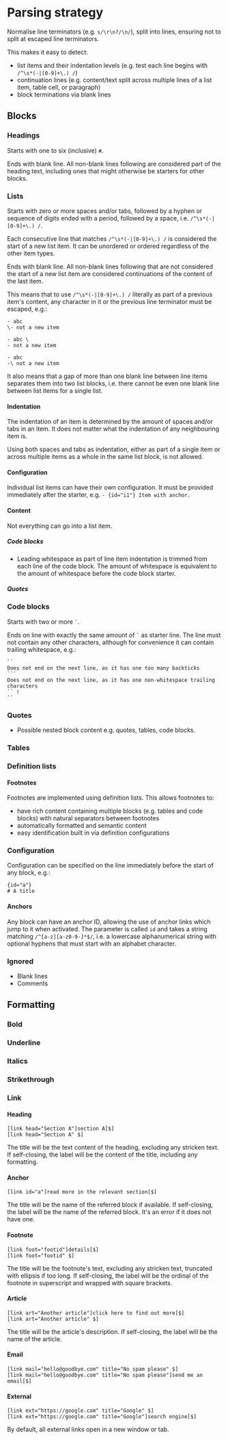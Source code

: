 # Parsing strategy

Normalise line terminators (e.g. `s/\r\n?/\n/`), split into lines, ensuring not to split at escaped line terminators.

This makes it easy to detect:

- list items and their indentation levels (e.g. test each line begins with `/^\s*(-|[0-9]+\.) /`)
- continuation lines (e.g. content/text split across multiple lines of a list item, table cell, or paragraph)
- block terminations via blank lines

## Blocks

### Headings

Starts with one to six (inclusive) `#`.

Ends with blank line. All non-blank lines following are considered part of the heading text, including ones that might otherwise be starters for other blocks.

### Lists

Starts with zero or more spaces and/or tabs, followed by a hyphen or sequence of digits ended with a period, followed by a space, i.e. `/^\s*(-|[0-9]+\.) /`.

Each consecutive line that matches `/^\s*(-|[0-9]+\.) /` is considered the start of a new list item. It can be unordered or ordered regardless of the other item types.

Ends with blank line. All non-blank lines following that are not considered the start of a new list item are considered continuations of the content of the last item.

This means that to use `/^\s*(-|[0-9]+\.) /` literally as part of a previous item's content, any character in it or the previous line terminator must be escaped, e.g.:

```ms
- abc
\- not a new item

- abc \
- not a new item

- abc
-\ not a new item
```

It also means that a gap of more than one blank line between line items separates them into two list blocks, i.e. there cannot be even one blank line between list items for a single list.

#### Indentation

The indentation of an item is determined by the amount of spaces and/or tabs in an item. It does not matter what the indentation of any neighbouring item is.

Using both spaces and tabs as indentation, either as part of a single item or across multiple items as a whole in the same list block, is not allowed.

#### Configuration

Individual list items can have their own configuration. It must be provided immediately after the starter, e.g. `- {id="i1"} Item with anchor`.

#### Content

Not everything can go into a list item.

##### Code blocks

- Leading whitespace as part of line item indentation is trimmed from each line of the code block. The amount of whitespace is equivalent to the amount of whitespace before the code block starter.

##### Quotes

### Code blocks

Starts with two or more <code>`</code>.

Ends on line with exactly the same amount of <code>`</code> as starter line. The line must not contain any other characters, although for convenience it can contain trailing whitespace, e.g.:

````ms
``
Does not end on the next line, as it has one too many backticks
```
Does not end on the next line, as it has one non-whitespace trailing characters
`` !
``
````

### Quotes

- Possible nested block content e.g. quotes, tables, code blocks.

### Tables

### Definition lists

#### Footnotes

Footnotes are implemented using definition lists. This allows footnotes to:

- have rich content containing multiple blocks (e.g. tables and code blocks) with natural separators between footnotes
- automatically formatted and semantic content
- easy identification built in via definition configurations

### Configuration

Configuration can be specified on the line immediately before the start of any block, e.g.:

```ms
{id="a"}
# A title
```

#### Anchors

Any block can have an anchor ID, allowing the use of anchor links which jump to it when activated. The parameter is called `id` and takes a string matching `/^[a-z][a-z0-9-]*$/`, i.e. a lowercase alphanumerical string with optional hyphens that must start with an alphabet character.

### Ignored

- Blank lines
- Comments

## Formatting

### Bold

### Underline

### Italics

### Strikethrough

### Link

#### Heading

```ms
[link head="Section A"]section A[$]
[link head="Section A" $]
```

The title will be the text content of the heading, excluding any stricken text.
If self-closing, the label will be the content of the title, including any formatting.

#### Anchor

```ms
[link id="a"]read more in the relevant section[$]
```

The title will be the name of the referred block if available.
If self-closing, the label will be the name of the referred block. It's an error if it does not have one.

#### Footnote

```ms
[link foot="footid"]details[$]
[link foot="footid" $]
```

The title will be the footnote's text, excluding any stricken text, truncated with ellipsis if too long.
If self-closing, the label will be the ordinal of the footnote in superscript and wrapped with square brackets.

#### Article

```ms
[link art="Another article"]click here to find out more[$]
[link art="Another article" $]
```

The title will be the article's description.
If self-closing, the label will be the name of the article.

#### Email

```ms
[link mail="hello@goodbye.com" title="No spam please" $]
[link mail="hello@goodbye.com" title="No spam please"]send me an email[$]
```

#### External

```ms
[link ext="https://google.com" title="Google" $]
[link ext="https://google.com" title="Google"]search engine[$]
```

By default, all external links open in a new window or tab.
